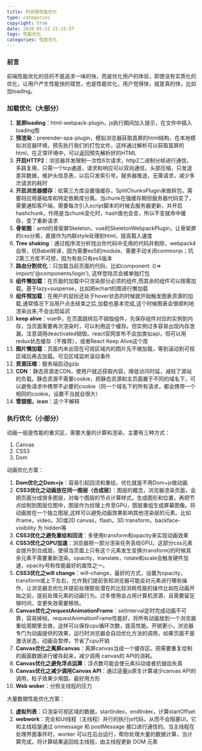 ```yaml
---
title: 时尚版性能优化
type: categories
copyright: true
date: 2020-05-22 21:15:57
tags: 性能优化
categories: 性能优化
---
```


### 前言

前端性能优化的目的不是追求一味的快，而是优化用户的体验，即使没有实质化的优化，让用户产生性能快的错觉，也是性能优化，用户觉得快，就是真的快，比如加loading。

### 加载优化（大部分）

1. **首屏loading**：html-webpack-plugin，js执行期间加入提示，在文件中插入loading图
2. **预渲染**：prerender-spa-plugin，模拟浏览器获取首屏的html结构，在本地模拟浏览器环境，预先执行我们的打包文件，这样通过解析可以获取首屏的html，在正常环境中，可以返回预先解析好的HTML
3. **开启HTTP2**：浏览器并发限制一次性6次请求，http2二进制分帧进行通信，多路复用，只需一个tcp通道，请求和响应可以双向通信，头部压缩，只发送差异数据，维护头信息表，以后只发索引号。服务器推送，无需请求，减少多次请求的耗时
4. **开启浏览器缓存**：给第三方库设置强缓存，SplitChunksPlugin来做拆包，需要将应用基础库和特定依赖库分离。当chunk在强缓存期但服务器代码变了，需要通知客户端，需要每次引入script脚本的时候去服务器更新，并开启hashchunk，作用是当chunk变化时，hash值也会变，所以不变就命中缓存，变了重新请求
5. **骨架图**：antd的骨架屏Skeleton，vue的SkeletonWebpackPlugin，让骨架屏的css分离，直接作为内联style处理到html，提高载入速度
6. **Tree shaking**：通过程序流分析找出你代码中无用的代码并剔除，webpack4自带，坑Babel转译，因为需要es5的module，需要手动关闭commonjs；坑2第三方库不可控，因为有些只有es5版本
7. **路由分割优化**：只加载当前页面的代码，比如component: ()=> import('@components/login'), 这样登陆页会被单独打包
8. **组件懒加载**：在页面的加载中只渲染部分必须的组件,而其余的组件可以按需加载。基于lazy+suspense，比如把echart的图进行懒加载
9. **组件预加载**：在用户的鼠标还处于hover状态的时候就开始触发图表资源的加载,通常情况下当用户点击结束之后,加载也基本完成,这个时候图表会很顺利地渲染出来,不会出现延迟
10. **keep alive**：vue中，在页面跳转后不销毁组件，先保存组件对应的实例到内存，当页面需要再次渲染时，可以利用这个缓存。但实例过多容易出现内存泄漏，注意调用deactivated销毁。react官网宣布不会加类似api，但可以用redux状态缓存（不推荐），或者React Keep Alive这个库
11. **图片懒加载**：页面内未出现在可视区域内的图片先不做加载，等到滚动到可视区域后再去加载。可见区域监听滚动事件
12. **资源压缩**：服务端启动gzip
13. **CDN**：静态资源走CDN，使用户就近获取内容，降低访问时延，减轻了源站的负载。静态资源不需要cookie，把静态资源和主页面置于不同的域名下，可以避免请求中携带不必要的cookie（同一个域名下的所有请求，都会携带一个相同的cookie，设置不当就会很大）
14. **雪碧图，icon**：这个不解释

### 执行优化（小部分）

动画一般是性能的重灾区，需要大量的计算和渲染，主要有三种方式：
1. Canvas
2. CSS3
3. Dom

动画优化方案：
1. **Dom优化之Dom+js**：容易引起回流和重绘，优化就是不用Dom+js做动画
2. **CSS3优化之动画放在同一图层（合成层）**：图层的概念，浏览器渲染页面，会把页面分成很多图层，对每个图层的节点计算样式，生成图形和位置，再把节点绘制到图层位图中，图层作为纹理上传至GPU，图层重组生成屏幕图像。将动画放在一个独立图层,这样可以避免动画效果影响其他渲染层的元素。比如iframe，video，3D或2D canvas，flash，3D transform，backface-visibility 为 hidden等
3. **CSS3优化之避免重绘和回流**：多使用transform和opacity来实现动画效果
4. **CSS3优化之GPU加速**：浏览器把一部分渲染任务丢给GPU。这部分css元素会提升到合成层，使得当页面上只有这个元素发生变换(transform)的时候其余元素不需要重新渲染。opacity，translate，rotate和scale会触发硬件加速，opacity号称性能最好的属性之一。
5. **CSS3优化之will change**：will-change，最好的方式，设置为opacity，transform或上下左右，允许我们提前告知浏览器可能会对元素进行哪些操作，让浏览器去优化并提前处理那些潜在的比较消耗性能的操作比如在动画开始之前，提前处理元素的动画行为。过多使用会占用计算机资源，且需要留足够时间，变更失效需要移除。
6. **Canvas优化之requestAnimationFrame**：setInterval定时完成动画不可靠，容易掉帧。requestAnimationFrame性能好，将所有动画放到一个浏览器重绘周期里去做，这样可以保存cpu循环次数，提高性能。开销更小，浏览器专门为动画提供的效果，运行时浏览器会自动优化方法的调用，如果页面不是激活状态，动画会暂停，节省了cpu开销
7. **Canvas优化之离屏canvas**：离屏canvas当成一个缓存区。把需要重复绘制的画面数据进行缓存起来，减少调用 canvas的 API的消耗。
8. **Canvas优化之避免浮点运算**：浮点数可能会使元素抖动或者抗锯齿失真
9. **Canvas优化之减少调用Canvas API**：通过适量js原生计算减少canvas API的调用，粒子效果少用圆，最好用方形
10. **Web woker**：分担主线程的压力

大量数据性能优化方案：
1. **虚拟列表**：只渲染可视区域的数据，startIndex，endIndex，计算startOffset
2. **webwork**：完全和UI线程（主线程）并行的执行js代码，从而不会阻塞UI，它和主线程是通过 onmessage 和 postMessage 接口进行通信的。当主线程在处理界面事件时，worker 可以在后台运行，帮你处理大量的数据计算，当计算完成，将计算结果返回给主线程，由主线程更新 DOM 元素